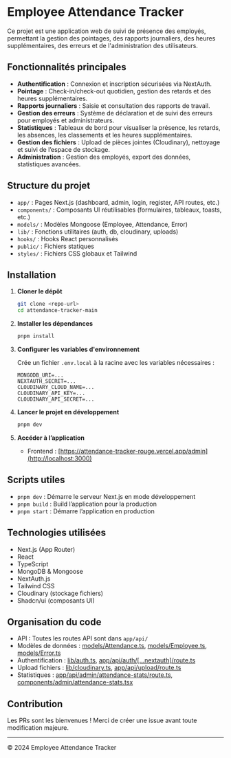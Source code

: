 # Employee Attendance Tracker

Ce projet est une application web de suivi de présence des employés, permettant la gestion des pointages, des rapports journaliers, des heures supplémentaires, des erreurs et de l'administration des utilisateurs.

## Fonctionnalités principales

- **Authentification** : Connexion et inscription sécurisées via NextAuth.
- **Pointage** : Check-in/check-out quotidien, gestion des retards et des heures supplémentaires.
- **Rapports journaliers** : Saisie et consultation des rapports de travail.
- **Gestion des erreurs** : Système de déclaration et de suivi des erreurs pour employés et administrateurs.
- **Statistiques** : Tableaux de bord pour visualiser la présence, les retards, les absences, les classements et les heures supplémentaires.
- **Gestion des fichiers** : Upload de pièces jointes (Cloudinary), nettoyage et suivi de l’espace de stockage.
- **Administration** : Gestion des employés, export des données, statistiques avancées.

## Structure du projet

- `app/` : Pages Next.js (dashboard, admin, login, register, API routes, etc.)
- `components/` : Composants UI réutilisables (formulaires, tableaux, toasts, etc.)
- `models/` : Modèles Mongoose (Employee, Attendance, Error)
- `lib/` : Fonctions utilitaires (auth, db, cloudinary, uploads)
- `hooks/` : Hooks React personnalisés
- `public/` : Fichiers statiques
- `styles/` : Fichiers CSS globaux et Tailwind

## Installation

1. **Cloner le dépôt**
   ```sh
   git clone <repo-url>
   cd attendance-tracker-main
   ```

2. **Installer les dépendances**
   ```sh
   pnpm install
   ```

3. **Configurer les variables d'environnement**

   Crée un fichier `.env.local` à la racine avec les variables nécessaires :
   ```
   MONGODB_URI=...
   NEXTAUTH_SECRET=...
   CLOUDINARY_CLOUD_NAME=...
   CLOUDINARY_API_KEY=...
   CLOUDINARY_API_SECRET=...
   ```

4. **Lancer le projet en développement**
   ```sh
   pnpm dev
   ```

5. **Accéder à l’application**
   - Frontend : [https://attendance-tracker-rouge.vercel.app/admin](http://localhost:3000)

## Scripts utiles

- `pnpm dev` : Démarre le serveur Next.js en mode développement
- `pnpm build` : Build l’application pour la production
- `pnpm start` : Démarre l’application en production

## Technologies utilisées

- Next.js (App Router)
- React
- TypeScript
- MongoDB & Mongoose
- NextAuth.js
- Tailwind CSS
- Cloudinary (stockage fichiers)
- Shadcn/ui (composants UI)

## Organisation du code

- API : Toutes les routes API sont dans `app/api/`
- Modèles de données : [models/Attendance.ts](models/Attendance.ts), [models/Employee.ts](models/Employee.ts), [models/Error.ts](models/Error.ts)
- Authentification : [lib/auth.ts](lib/auth.ts), [app/api/auth/[...nextauth]/route.ts](app/api/auth/[...nextauth]/route.ts)
- Upload fichiers : [lib/cloudinary.ts](lib/cloudinary.ts), [app/api/upload/route.ts](app/api/upload/route.ts)
- Statistiques : [app/api/admin/attendance-stats/route.ts](app/api/admin/attendance-stats/route.ts), [components/admin/attendance-stats.tsx](components/admin/attendance-stats.tsx)

## Contribution

Les PRs sont les bienvenues ! Merci de créer une issue avant toute modification majeure.

---

© 2024 Employee Attendance Tracker